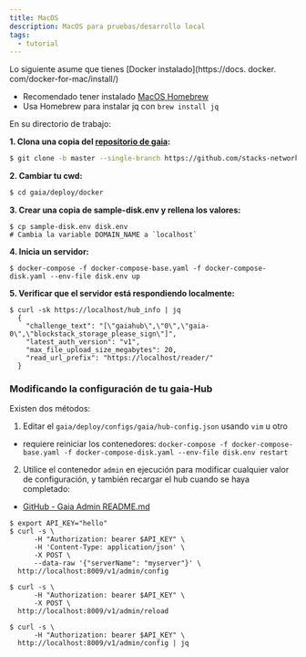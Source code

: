 ```yaml
---
title: MacOS
description: MacOS para pruebas/desarrollo local
tags:
  - tutorial
---
```


Lo siguiente asume que tienes [Docker instalado](https://docs. docker. com/docker-for-mac/install/)

- Recomendado tener instalado [MacOS Homebrew](https://docs.brew.sh/Installation)
- Usa Homebrew para instalar jq con `brew install jq`

En su directorio de trabajo:

**1. Clona una copia del [ repositorio de gaia](https://github.com/stacks-network/gaia):**

```bash
$ git clone -b master --single-branch https://github.com/stacks-network/gaia
```

**2. Cambiar tu cwd:**

```bash
$ cd gaia/deploy/docker
```

**3. Crear una copia de sample-disk.env y rellena los valores:**

```
$ cp sample-disk.env disk.env
# Cambia la variable DOMAIN_NAME a `localhost`
```

**4. Inicia un servidor:**

```
$ docker-compose -f docker-compose-base.yaml -f docker-compose-disk.yaml --env-file disk.env up
```

**5. Verificar que el servidor está respondiendo localmente:**

```
$ curl -sk https://localhost/hub_info | jq
  {
    "challenge_text": "[\"gaiahub\",\"0\",\"gaia-0\",\"blockstack_storage_please_sign\"]",
    "latest_auth_version": "v1",
    "max_file_upload_size_megabytes": 20,
    "read_url_prefix": "https://localhost/reader/"
  }
```

### Modificando la configuración de tu gaia-Hub

Existen dos métodos:

1. Editar el `gaia/deploy/configs/gaia/hub-config.json` usando `vim` u otro

- requiere reiniciar los contenedores: `docker-compose -f docker-compose-base.yaml -f docker-compose-disk.yaml --env-file disk.env restart`

2. Utilice el contenedor `admin` en ejecución para modificar cualquier valor de configuración, y también recargar el hub cuando se haya completado:

- [GitHub - Gaia Admin README.md](https://github.com/stacks-network/gaia/blob/master/admin/README.md)

```
$ export API_KEY="hello"
$ curl -s \
      -H "Authorization: bearer $API_KEY" \
      -H 'Content-Type: application/json' \
      -X POST \
      --data-raw '{"serverName": "myserver"}' \
  http://localhost:8009/v1/admin/config

$ curl -s \
      -H "Authorization: bearer $API_KEY" \
      -X POST \
  http://localhost:8009/v1/admin/reload

$ curl -s \
      -H "Authorization: bearer $API_KEY" \
  http://localhost:8009/v1/admin/config | jq
```
